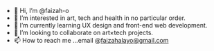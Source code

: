 - 👋 Hi, I’m @faizah-o
- 👀 I’m interested in art, tech and health in no particular order.
- 🌱 I’m currently learning UX design and front-end web development.
- 💞️ I’m looking to collaborate on art×tech projects.
- 📫 How to reach me ...email @faizahalayo@gmail.com 

<!---
faizah-o/faizah-o is a ✨ special ✨ repository because its `README.md` (this file) appears on your GitHub profile.
You can click the Preview link to take a look at your changes.
--->
